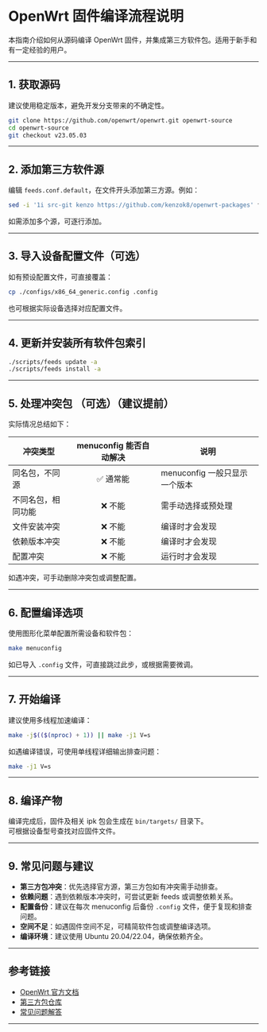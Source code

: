 # OpenWrt 固件编译流程说明

本指南介绍如何从源码编译 OpenWrt 固件，并集成第三方软件包。适用于新手和有一定经验的用户。

---

## 1. 获取源码

建议使用稳定版本，避免开发分支带来的不确定性。

```sh
git clone https://github.com/openwrt/openwrt.git openwrt-source
cd openwrt-source
git checkout v23.05.03
```

---

## 2. 添加第三方软件源

编辑 `feeds.conf.default`，在文件开头添加第三方源。例如：

```sh
sed -i '1i src-git kenzo https://github.com/kenzok8/openwrt-packages' feeds.conf.default
```

如需添加多个源，可逐行添加。

---

## 3. 导入设备配置文件（可选）

如有预设配置文件，可直接覆盖：

```sh
cp ./configs/x86_64_generic.config .config
```

也可根据实际设备选择对应配置文件。

---

## 4. 更新并安装所有软件包索引

```sh
./scripts/feeds update -a
./scripts/feeds install -a
```

---

## 5. 处理冲突包 （可选）（建议提前）

实际情况总结如下：

| 冲突类型           | menuconfig 能否自动解决 | 说明                       |
|--------------------|:----------------------:|----------------------------|
| 同名包，不同源     | ✅ 通常能               | menuconfig 一般只显示一个版本 |
| 不同名包，相同功能 | ❌ 不能                | 需手动选择或预处理           |
| 文件安装冲突       | ❌ 不能                 | 编译时才会发现               |
| 依赖版本冲突       | ❌ 不能                 | 编译时才会发现               |
| 配置冲突           | ❌ 不能                 | 运行时才会发现               |

如遇冲突，可手动删除冲突包或调整配置。

---

## 6. 配置编译选项

使用图形化菜单配置所需设备和软件包：

```sh
make menuconfig
```

如已导入 `.config` 文件，可直接跳过此步，或根据需要微调。

---

## 7. 开始编译

建议使用多线程加速编译：

```sh
make -j$(($(nproc) + 1)) || make -j1 V=s
```

如遇编译错误，可使用单线程详细输出排查问题：

```sh
make -j1 V=s
```

---

## 8. 编译产物

编译完成后，固件及相关 ipk 包会生成在 `bin/targets/` 目录下。  
可根据设备型号查找对应固件文件。

---

## 9. 常见问题与建议

- **第三方包冲突**：优先选择官方源，第三方包如有冲突需手动排查。
- **依赖问题**：遇到依赖版本冲突时，可尝试更新 feeds 或调整依赖关系。
- **配置备份**：建议在每次 menuconfig 后备份 `.config` 文件，便于复现和排查问题。
- **空间不足**：如遇固件空间不足，可精简软件包或调整编译选项。
- **编译环境**：建议使用 Ubuntu 20.04/22.04，确保依赖齐全。

---

## 参考链接

- [OpenWrt 官方文档](https://openwrt.org/docs/start)
- [第三方包仓库](https://github.com/kenzok8/openwrt-packages)
- [常见问题解答](https://openwrt.org/faq)

---